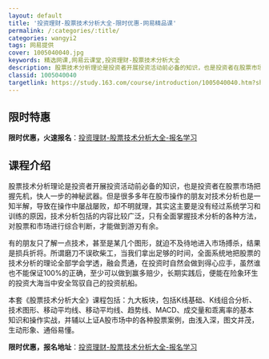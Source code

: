 ```yaml
---
layout: default
title: '投资理财-股票技术分析大全-限时优惠-网易精品课'
permalink: /:categories/:title/
categories: wangyi2
tags: 网易提供
cover: 1005040040.jpg
keywords: 精选网课,网易云课堂,投资理财-股票技术分析大全
description: 股票技术分析理论是投资者开展投资活动前必备的知识，也是投资者在股票市场把握先机，快人一步的神秘武器。但是很多多年在股市操
classid: 1005040040
targetlink: https://study.163.com/course/introduction/1005040040.htm?share=1&shareId=1025206652&utm_campaign=share&utm_medium=iphoneShare&utm_source=&utm_u=1025206652
---
```


## 限时特惠

**限时优惠，火速报名**：[投资理财-股票技术分析大全-报名学习](https://study.163.com/course/introduction/1005040040.htm?share=1&shareId=1025206652&utm_campaign=share&utm_medium=iphoneShare&utm_source=&utm_u=1025206652)

## 课程介绍

股票技术分析理论是投资者开展投资活动前必备的知识，也是投资者在股票市场把握先机，快人一步的神秘武器。但是很多多年在股市操作的朋友对技术分析也是一知半解，导致在操作中屡战屡败，却不明就理，其实这主要是没有经过系统学习和训练的原因，技术分析包括的内容比较广泛，只有全面掌握技术分析的各种方法，对股票和市场进行综合判断，才能做到游刃有余。

有的朋友只了解一点技术，甚至是某几个图形，就迫不及待地进入市场搏杀，结果是损兵折将。所谓磨刀不误砍柴工，当我们拿出足够的时间，全面系统地把股票的技术分析的理论全部学会学透，融会贯通，在投资时自然会做到得心应手，虽然谁也不能保证100%的正确，至少可以做到赢多赔少，长期实践后，便能在险象环生的投资大海当中安全驾驭自己的投资航船。

本套《股票技术分析大全》课程包括：九大板块，包括K线基础、K线组合分析、技术图形、移动平均线、移动平均线、趋势线、MACD、成交量和乖离率的基本知识和操作实战，并辅以上证A股市场中的各种股票案例，由浅入深，图文并茂，生动形象、通俗易懂。

**限时优惠，报名地址**：[投资理财-股票技术分析大全-报名学习](https://study.163.com/course/introduction/1005040040.htm?share=1&shareId=1025206652&utm_campaign=share&utm_medium=iphoneShare&utm_source=&utm_u=1025206652)

